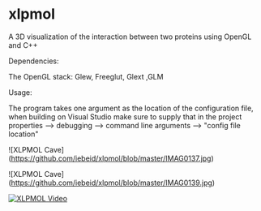 # xlpmol
A 3D visualization of the interaction between two proteins using OpenGL and C++

Dependencies: 

The OpenGL stack: Glew, Freeglut, Glext ,GLM

Usage:

The program takes one argument as the location of the configuration file, when building on Visual Studio make sure to supply that in the project properties --> debugging --> command line arguments --> "config file location"

![XLPMOL Cave] (https://github.com/iebeid/xlpmol/blob/master/IMAG0137.jpg)

![XLPMOL Cave] (https://github.com/iebeid/xlpmol/blob/master/IMAG0139.jpg)

[![XLPMOL Video](http://img.youtube.com/vi/YdO3IQsTDq4/0.jpg)](https://www.youtube.com/watch?v=YdO3IQsTDq4)
